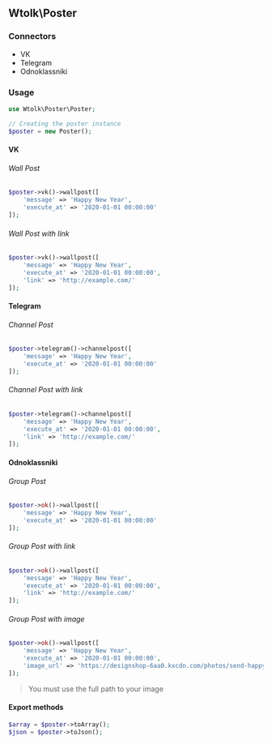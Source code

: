 ## Wtolk\Poster

### Connectors

* VK
* Telegram
* Odnoklassniki


### Usage
 
```php
use Wtolk\Poster\Poster; 

// Creating the poster instance
$poster = new Poster();

```

#### VK
###### Wall Post
```php
$poster->vk()->wallpost([
    'message' => 'Happy New Year',
    'execute_at' => '2020-01-01 00:00:00'
]);
```
###### Wall Post with link
```php
$poster->vk()->wallpost([
    'message' => 'Happy New Year',
    'execute_at' => '2020-01-01 00:00:00',
    'link' => 'http://example.com/'
]);
```
#### Telegram
###### Channel Post
```php
$poster->telegram()->channelpost([
    'message' => 'Happy New Year',
    'execute_at' => '2020-01-01 00:00:00'
]);
```

###### Channel Post with link
```php
$poster->telegram()->channelpost([
    'message' => 'Happy New Year',
    'execute_at' => '2020-01-01 00:00:00',
    'link' => 'http://example.com/'
]);
```

#### Odnoklassniki
###### Group Post
```php
$poster->ok()->wallpost([
    'message' => 'Happy New Year',
    'execute_at' => '2020-01-01 00:00:00'
]);
```

###### Group Post with link
```php
$poster->ok()->wallpost([
    'message' => 'Happy New Year',
    'execute_at' => '2020-01-01 00:00:00',
    'link' => 'http://example.com/'
]);
```

###### Group Post with image
```php
$poster->ok()->wallpost([
    'message' => 'Happy New Year',
    'execute_at' => '2020-01-01 00:00:00',
    'image_url' => 'https://designshop-6aa0.kxcdn.com/photos/send-happy-new-year-photo-cards-online-confetti-15237_90.jpg'
]);
```
>You must use the full path to your image

#### Export methods

```php
$array = $poster->toArray();
$json = $poster->toJson();
```